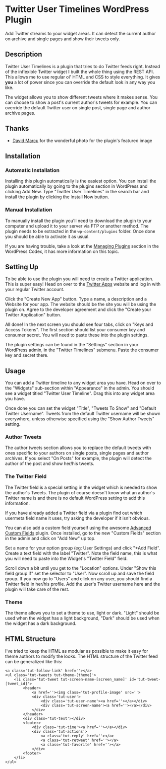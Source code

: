 # Twitter User Timelines WordPress Plugin

Add Twitter streams to your widget areas. It can detect the current author on archive and single pages and show their tweets only.

## Description

Twitter User Timelines is a plugin that tries to do Twitter feeds right. Instead of the inflexible Twitter widget I built the whole thing using the REST API. This allows me to use regular ol' HTML and CSS to style everything. It gives **you** a lot of power since you can override the default look in any way you like.

The widget allows you to show different tweets where it makes sense. You can choose to show a post's current author's tweets for example. You can override the default Twitter user on single post, single page and author archive pages.


## Thanks

* [David Marcu](https://unsplash.com/davidmarcu) for the wonderful photo for the plugin's featured image

## Installation

### Automatic Installation

Installing this plugin automatically is the easiest option. You can install the plugin automatically by going to the plugins section in WordPress and clicking Add New. Type "Twitter User Timelines" in the search bar and install the plugin by clicking the Install Now button.

### Manual Installation

To manually install the plugin you'll need to download the plugin to your computer and upload it to your server via FTP or another method. The plugin needs to be extracted in the `wp-content/plugins` folder. Once done you should be able to activate it as usual.

If you are having trouble, take a look at the [Managing Plugins](http://codex.wordpress.org/Managing_Plugins#Manual_Plugin_Installation) section in the WordPress Codex, it has more information on this topic.

## Setting Up

To be able to use the plugin you will need to create a Twitter application. This is super easy! Head on over to the [Twitter Apps](https://apps.twitter.com/) website and log in with your regular Twitter account.

Click the "Create New App" button. Type a name, a description and a Website for your app. The website should be the site you will be using the plugin on. Agree to the developer agreement and click the "Create your Twitter Application" button.

All done! In the next screen you should see four tabs, click on "Keys and Access Tokens". The first section should list your consumer key and consumer secret. You will need to paste these into the plugin settings.

The plugin settings can be found in the "Settings" section in your WordPress admin, in the "Twitter Timelines" submenu. Paste the consumer key and secret there.

## Usage

You can add a Twitter timeline to any widget area you have. Head on over to the "Widgets" sub-section within "Appearance" in the admin. You should see a widget titled "Twitter User Timeline". Drag this into any widget area you have.

Once done you can set the widget "Title", "Tweets To Show" and "Default Twitter Username". Tweets from the default Twitter username will be shown everywhere, unless otherwise specified using the "Show Author Tweets" setting.

### Author Tweets

The author tweets section allows you to replace the default tweets with ones specific to your authors on single posts, single pages and author archives. If you select "On Posts" for example, the plugin will detect the author of the post and show her/his tweets.

### The Twitter Field

The Twitter field is a special setting in the widget which is needed to show the author's Tweets. The plugin of course doesn't know what an author's Twitter name is and there is no default WordPress setting to add this information.

If you have already added a Twitter field via a plugin find out which usermeta field name it uses, try asking the developer if it isn't obvious.

You can also add a custom field yourself using the awesome [Advanced Custom Fields](https://wordpress.org/plugins/advanced-custom-fields/) plugin. Once installed, go to the new "Custom Fields" section in the admin and click on "Add New" up top.

Set a name for your option group (eg: User Settings) and click "+Add Field". Create a text field with the label "Twitter". Note the field name, this is what you will need to paste into the Widget's "Twitter Field" field.

Scroll down a bit until you get to the "Location" options. Under "Show this field group if" set the selector to "User". Now scroll up and save the field group. If you now go to "Users" and click on any user, you should find a Twitter field in her/his profile. Add the user's Twitter username here and the plugin will take care of the rest.

### Theme

The theme allows you to set a theme to use, light or dark. "Light" should be used when the widget has a light background, "Dark" should be used when the widget has a dark background.


## HTML Structure

I've tried to keep the HTML as modular as possible to make it easy for theme authors to modify the looks. The HTML structure of the Twitter feed can be generalized like this:

```
<a class='tut-follow-link' href=''></a>
<ul class='tut-tweets tut-theme-[theme]'>
    <li class='tut-tweet tut-screen-name-[screen_name]' id='tut-tweet-[tweet_id]'>
        <header>
            <a href=''><img class='tut-profile-image' src=''>
            <div class='tut-user'>
                <div class='tut-user-name'><a href=''></a></div>
                <div class='tut-screen-name'><a href=''></a></div>
            </div>
        </header>
        <div class='tut-text'></div>
        <footer>
            <div class='tut-time'><a href=''></a></div>
            <div class='tut-actions'>
                <a class='tut-reply' href=''></a>
                <a class='tut-retweet' href=''></a>
                <a class='tut-favorite' href=''></a>
            </div>
        <footer>
    </li>
</ul>
```
